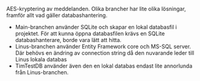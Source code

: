 AES-kryptering av meddelanden. 
Olika brancher har lite olika lösningar, framför allt vad gäller databashantering.
- Main-branchen använder SQLite och skapar en lokal databasfil i projektet. För att kunna öppna databasfilen krävs en SQLite databashanterare, borde vara lätt att hitta.
- Linus-branchen använder Entity Framework core och MS-SQL server. Där behövs en ändring av connection string då den nuvarande leder till Linus lokala databas
- TimTestDB använder även den en lokal databas endast lite annorlunda från Linus-branchen. 
